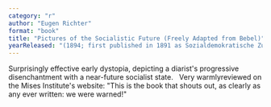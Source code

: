 ```yaml
---
category: "r"
author: "Eugen Richter"
format: "book"
title: "Pictures of the Socialistic Future (Freely Adapted from Bebel)"
yearReleased: "(1894; first published in 1891 as Sozialdemokratische Zukunftsbilder: frei nach Bebel)"
---
```

Surprisingly effective early dystopia, depicting a diarist's progressive disenchantment with a near-future socialist state.
 
Very warmlyreviewed on the Mises Institute's website: "This is the book that shouts out, as clearly as any ever written: we were warned!"
 